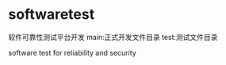 softwaretest
============
软件可靠性测试平台开发
main:正式开发文件目录
test:测试文件目录

software test for reliability and security
 